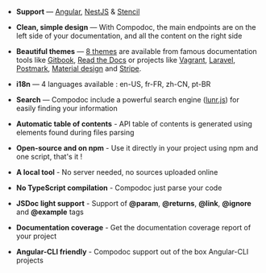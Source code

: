-   **Support** — [Angular](https://angular.io/), [NestJS](https://nestjs.com/) & [Stencil](https://stenciljs.com/)

-   **Clean, simple design** — With Compodoc, the main endpoints are on the left side of your documentation, and all the content on the right side

-   **Beautiful themes** — [8 themes](./themes.html) are available from famous documentation tools like [Gitbook](https://www.gitbook.com), [Read the Docs](https://readthedocs.org/) or projects like [Vagrant](https://www.vagrantup.com/docs/), [Laravel](https://laravel.com/docs/5.3), [Postmark](http://developer.postmarkapp.com/), [Material design](https://material.io/) and [Stripe](https://stripe.com/docs/api).

-   **i18n** — 4 languages available : en-US, fr-FR, zh-CN, pt-BR

-   **Search** — Compodoc include a powerful search engine ([lunr.js](http://lunrjs.com/)) for easily finding your information

-   **Automatic table of contents** - API table of contents is generated using elements found during files parsing

-   **Open-source and on npm** - Use it directly in your project using npm and one script, that's it !

-   **A local tool** - No server needed, no sources uploaded online

-   **No TypeScript compilation** - Compodoc just parse your code

-   **JSDoc light support** - Support of **@param**, **@returns**, **@link**, **@ignore** and **@example** tags

-   **Documentation coverage** - Get the documentation coverage report of your project

-   **Angular-CLI friendly** - Compodoc support out of the box Angular-CLI projects

